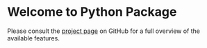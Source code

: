 # Welcome to Python Package

Please consult the [project page](https://github.com/ModarTensai/python-package) on GitHub for a full overview of the available features.

